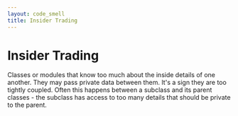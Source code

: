 ```yaml
---
layout: code_smell
title: Insider Trading
---
```


# Insider Trading
Classes or modules that know too much about the inside details of one another. They may pass private data between them. It's a sign they are too tightly coupled. Often this happens between a subclass and its parent classes - the subclass has access to too many details that should be private to the parent.